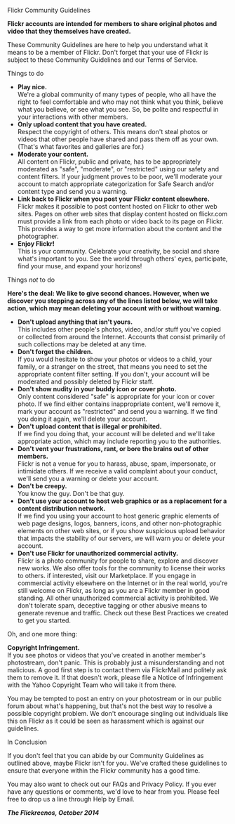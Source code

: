 Flickr Community Guidelines

**Flickr accounts are intended for members to share original photos and video that they themselves have created.**

These Community Guidelines are here to help you understand what it means to be a member of Flickr. Don't forget that your use of Flickr is subject to these Community Guidelines and our Terms of Service.

Things to do

*   **Play nice.**  
    We're a global community of many types of people, who all have the right to feel comfortable and who may not think what you think, believe what you believe, or see what you see. So, be polite and respectful in your interactions with other members.
*   **Only upload content that you have created.**  
    Respect the copyright of others. This means don't steal photos or videos that other people have shared and pass them off as your own. (That's what favorites and galleries are for.)
*   **Moderate your content.**  
    All content on Flickr, public and private, has to be appropriately moderated as "safe", "moderate", or "restricted" using our safety and content filters. If your judgment proves to be poor, we'll moderate your account to match appropriate categorization for Safe Search and/or content type and send you a warning.
*   **Link back to Flickr when you post your Flickr content elsewhere.**  
    Flickr makes it possible to post content hosted on Flickr to other web sites. Pages on other web sites that display content hosted on flickr.com must provide a link from each photo or video back to its page on Flickr. This provides a way to get more information about the content and the photographer.
*   **Enjoy Flickr!**  
    This is your community. Celebrate your creativity, be social and share what's important to you. See the world through others' eyes, participate, find your muse, and expand your horizons!

Things _not_ to do

**Here's the deal: We like to give second chances. However, when we discover you stepping across any of the lines listed below, we will take action, which may mean deleting your account with or without warning.**

*   **Don't upload anything that isn't yours.**  
    This includes other people's photos, video, and/or stuff you've copied or collected from around the Internet. Accounts that consist primarily of such collections may be deleted at any time.
*   **Don't forget the children.**  
    If you would hesitate to show your photos or videos to a child, your family, or a stranger on the street, that means you need to set the appropriate content filter setting. If you don't, your account will be moderated and possibly deleted by Flickr staff.
*   **Don't show nudity in your buddy icon or cover photo.**  
    Only content considered "safe" is appropriate for your icon or cover photo. If we find either contains inappropriate content, we'll remove it, mark your account as "restricted" and send you a warning. If we find you doing it again, we'll delete your account.
*   **Don't upload content that is illegal or prohibited.**  
    If we find you doing that, your account will be deleted and we'll take appropriate action, which may include reporting you to the authorities.
*   **Don't vent your frustrations, rant, or bore the brains out of other members.**  
    Flickr is not a venue for you to harass, abuse, spam, impersonate, or intimidate others. If we receive a valid complaint about your conduct, we'll send you a warning or delete your account.
*   **Don't be creepy.**  
    You know the guy. Don't be that guy.
*   **Don't use your account to host web graphics or as a replacement for a content distribution network.**  
    If we find you using your account to host generic graphic elements of web page designs, logos, banners, icons, and other non-photographic elements on other web sites, or if you show suspicious upload behavior that impacts the stability of our servers, we will warn you or delete your account.
*   **Don't use Flickr for unauthorized commercial activity.**  
    Flickr is a photo community for people to share, explore and discover new works. We also offer tools for the community to license their works to others. if interested, visit our Marketplace. If you engage in commercial activity elsewhere on the Internet or in the real world, you're still welcome on Flickr, as long as you are a Flickr member in good standing. All other unauthorized commercial activity is prohibited. We don't tolerate spam, deceptive tagging or other abusive means to generate revenue and traffic. Check out these Best Practices we created to get you started.

Oh, and one more thing:

**Copyright Infringement.**  
If you see photos or videos that you've created in another member's photostream, don't panic. This is probably just a misunderstanding and not malicious. A good first step is to contact them via FlickrMail and politely ask them to remove it. If that doesn't work, please file a Notice of Infringement with the Yahoo Copyright Team who will take it from there.

You may be tempted to post an entry on your photostream or in our public forum about what's happening, but that's not the best way to resolve a possible copyright problem. We don't encourage singling out individuals like this on Flickr as it could be seen as harassment which is against our guidelines.

In Conclusion

If you don't feel that you can abide by our Community Guidelines as outlined above, maybe Flickr isn't for you. We've crafted these guidelines to ensure that everyone within the Flickr community has a good time.

You may also want to check out our FAQs and Privacy Policy. If you ever have any questions or comments, we'd love to hear from you. Please feel free to drop us a line through Help by Email.

**_The Flickreenos, October 2014_**